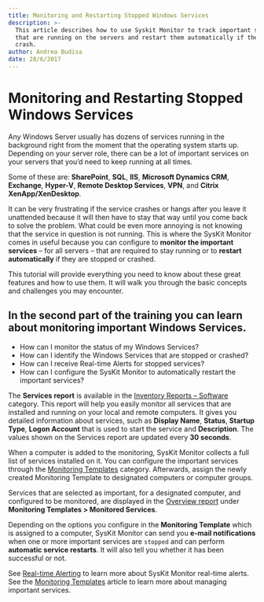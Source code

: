 ```yaml
---
title: Monitoring and Restarting Stopped Windows Services
description: >-
  This article describes how to use Syskit Monitor to track important services
  that are running on the servers and restart them automatically if they stop or
  crash.
author: Andrea Budisa
date: 28/6/2017
---
```


# Monitoring and Restarting Stopped Windows Services

Any Windows Server usually has dozens of services running in the background right from the moment that the operating system starts up. Depending on your server role, there can be a lot of important services on your servers that you’d need to keep running at all times.

Some of these are: **SharePoint**, **SQL**, **IIS**, **Microsoft Dynamics CRM**, **Exchange**, **Hyper-V**, **Remote Desktop Services**, **VPN**, and **Citrix XenApp/XenDesktop**.

It can be very frustrating if the service crashes or hangs after you leave it unattended because it will then have to stay that way until you come back to solve the problem. What could be even more annoying is not knowing that the service in question is not running. This is where the SysKit Monitor comes in useful because you can configure to **monitor the important services** – for all servers – that are required to stay running or to **restart automatically** if they are stopped or crashed.

This tutorial will provide everything you need to know about these great features and how to use them. It will walk you through the basic concepts and challenges you may encounter.

## In the second part of the training you can learn about monitoring important Windows Services.

* How can I monitor the status of my Windows Services?
* How can I identify the Windows Services that are stopped or crashed?
* How can I receive Real-time Alerts for stopped services?
* How can I configure the SysKit Monitor to automatically restart the important services?

The **Services report** is available in the [Inventory Reports – Software](../get-to-know-syskit-monitor/reports/inventory-reports/hardware-and-software.md) category. This report will help you easily monitor all services that are installed and running on your local and remote computers. It gives you detailed information about services, such as **Display Name**, **Status**, **Startup Type**, **Logon Account** that is used to start the service and **Description**. The values shown on the Services report are updated every **30 seconds**.

When a computer is added to the monitoring, SysKit Monitor collects a full list of services installed on it. You can configure the important services through the [Monitoring Templates](../get-to-know-syskit-monitor/administration/monitoring-templates.md) category. Afterwards, assign the newly created Monitoring Template to designated computers or computer groups.

Services that are selected as important, for a designated computer, and configured to be monitored, are displayed in the [Overview report](../get-to-know-syskit-monitor/reports/performance-reports/computer-performance.md) under **Monitoring Templates &gt; Monitored Services**.

Depending on the options you configure in the **Monitoring Template** which is assigned to a computer, SysKit Monitor can send you **e-mail notifications** when one or more important services are `stopped` and can perform **automatic service restarts**. It will also tell you whether it has been successful or not.

See [Real-time Alerting](real-time-alerting.md) to learn more about SysKit Monitor real-time alerts.  
See the [Monitoring Templates](../get-to-know-syskit-monitor/administration/monitoring-templates.md) article to learn more about managing important services.

